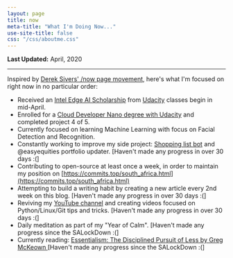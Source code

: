 ```yaml
---
layout: page
title: now
meta-title: "What I'm Doing Now..."
use-site-title: false
css: "/css/aboutme.css"
---
```


**Last Updated:** April, 2020

---

Inspired by [Derek Sivers' /now page movement](https://sivers.org/now3), here's what I'm focused on right now in no particular order:

- Received an [Intel Edge AI Scholarship](https://www.udacity.com/scholarships/intel-edge-ai-scholarship) from [Udacity](https://www.udacity.com) classes begin in mid-April.
- Enrolled for a [Cloud Developer Nano degree with Udacity](https://www.udacity.com/course/cloud-developer-nanodegree--nd9990) and completed project 4 of 5.
- Currently focused on learning Machine Learning with focus on Facial Detection and Recognition.
- Constantly working to improve my side project: [Shopping list bot](https://github.com/users/mmphego/projects/1) and @easyequities portfolio updater. [Haven't made any progress in over 30 days :(]
- Contributing to open-source at least once a week, in order to maintain my position on [https://commits.top/south_africa.html](https://commits.top/south_africa.html)
- Attempting to build a writing habit by creating a new article every 2nd week on this blog. [Haven't made any progress in over 30 days :(]
- Reviving my [YouTube channel](https://www.youtube.com/c/MphoMphego1) and creating videos focused on Python/Linux/Git tips and tricks. [Haven't made any progress in over 30 days :(]
- Daily meditation as part of my "Year of Calm". [Haven't made any progress since the SALockDown :(]
- Currently reading: [Essentialism: The Disciplined Pursuit of Less
by Greg McKeown
](https://www.goodreads.com/book/show/18077875-essentialism) [Haven't made any progress since the SALockDown :(]
